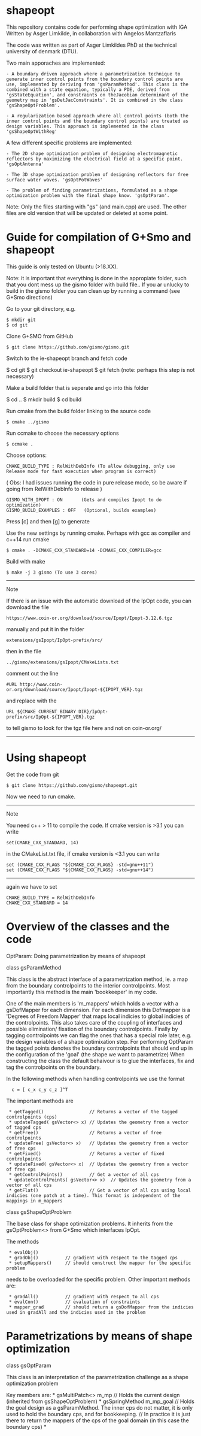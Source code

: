 # shapeopt

This repository contains code for performing shape optimization with IGA
Written by Asger Limkilde, in collaboration with Angelos Mantzaflaris

The code was written as part of Asger Limkildes PhD at the technical university of denmark (DTU).

Two main apporaches are implemented:

    - A boundary driven approach where a parametrization technique to generate inner control points from the boundary control points are use, implemented by deriving from 'gsParamMethod'. This class is the combined with a state equation, typically a PDE, derived from 'gsStateEquation', and constraints on theJacobian determinant of the geometry map in 'gsDetJacConstraints'. It is combined in the class 'gsShapeOptProblem'. 

    - A regularization based approach where all control points (both the inner control points and the boundary control points) are treated as design variables. This approach is implemented in the class 'gsShapeOptWithReg'

A few different specific problems are implemented:
    
    - The 2D shape optimization problem of designing electromagnetic reflectors by maximizing the electrical field at a specific point. 'gsOptAntenna'

    - The 3D shape optimization problem of designing reflectors for free surface water waves. 'gsOptPotWaves'

    - The problem of finding parametrizations, formulated as a shape optimization problem with the final shape know. 'gsOptParam'.


Note: Only the files starting with "gs" (and main.cpp) are used. The other files are old version that will be updated or deleted at some point.


# Guide for compilation of G+Smo and shapeopt

This guide is only tested on Ubuntu (>18.XX).

Note: it is important that everything is done in the appropiate folder, such that you dont mess up the gismo folder with build file.. If you ar unlucky to build in the gismo folder you can clean up by running a command (see G+Smo directions)

Go to your git directory, e.g.

	$ mkdir git
	$ cd git

Clone G+SMO from GitHub

	$ git clone https://github.com/gismo/gismo.git

Switch to the ie-shapeopt branch and fetch code

   $ cd git
	$ git checkout ie-shapeopt
	$ git fetch (note: perhaps this step is not necessary)


Make a build folder that is seperate and go into this folder

   $ cd ..
	$ mkdir build
	$ cd build

Run cmake from the build folder linking to the source code

	$ cmake ../gismo

Run ccmake to choose the necessary options

	$ ccmake .

Choose options:

	CMAKE_BUILD_TYPE : RelWithDebInfo (To allow debugging, only use Release mode for fast execution when program is correct)
   ( Obs: I had issues running the code in pure release mode, so be aware if going from RelWithDebInfo to release )

	GISMO_WITH_IPOPT : ON		(Gets and compiles Ipopt to do optimization)
	GISMO_BUILD_EXAMPLES : OFF   (Optional, builds examples)

Press [c] and then [g] to generate

Use the new settings by running cmake. Perhaps with gcc as compiler and c++14 run cmake 

	$ cmake . -DCMAKE_CXX_STANDARD=14 -DCMAKE_CXX_COMPILER=gcc

Build with make 

	$ make -j 3 gismo (To use 3 cores)

-------------
Note 

If there is an issue with the automatic download of the IpOpt code, you can download the file 

  	https://www.coin-or.org/download/source/Ipopt/Ipopt-3.12.6.tgz

manually and put it in the folder

	extensions/gsIpopt/IpOpt-prefix/src/

then in the file 

	../gismo/extensions/gsIpopt/CMakeLists.txt

comment out the line

   	#URL http://www.coin-or.org/download/source/Ipopt/Ipopt-${IPOPT_VER}.tgz 

and replace with the

	URL ${CMAKE_CURRENT_BINARY_DIR}/IpOpt-prefix/src/IpOpt-${IPOPT_VER}.tgz

to tell gismo to look for the tgz file here and not on coin-or.org/

------------------

# Using shapeopt

Get the code from git

	$ git clone https://github.com/gismo/shapeopt.git

Now we need to run cmake.

-------------
Note

You need c++ > 11 to compile the code. If cmake version is >3.1 you can write 

	set(CMAKE_CXX_STANDARD, 14) 

in the CMakeList.txt file, if cmake version is <3.1 you can write
	
	set (CMAKE_CXX_FLAGS "${CMAKE_CXX_FLAGS} -std=gnu++11")
	set (CMAKE_CXX_FLAGS "${CMAKE_CXX_FLAGS} -std=gnu++14")

------------------

again we have to set 

	CMAKE_BUILD_TYPE = RelWithDebInfo
	CMAKE_CXX_STANDARD = 14


# Overview of the classes and the code

OptParam: Doing parametrization by means of shapeopt


class gsParamMethod

   This class is the abstract interface of a parametrization method, ie. a map from the boundary controlpoints to the interior controlpoints.
   Most importantly this method is the main 'bookkeeper' in my code. 

   One of the main members is 'm_mappers' which holds a vector with a gsDofMapper for each dimension. For each dimension this Dofmapper is a 'Degrees of Freedom Mapper' that maps local indicies to global indicies of the controlpoints. This also takes care of the coupling of interfaces and possible elimination/ fixation of the boundary controlpoints. Finally by tagging controlpoints we can flag the ones that has a special role later, e.g. the design variables of a shape optimixation step.
   For performing OptParam the tagged points denotes the boundary controlpoints that should end up in the configuration of the 'goal' (the shape we want to parametrize)
   When constructing the class the default behaivour is to glue the interfaces, fix and tag the controlpoints on the boundary. 

   In the following methods when handling controlpoints we use the format 

      c = [ c_x c_y c_z ]^T
   
  The important methods are
 
     * getTagged()                 // Returns a vector of the tagged controlpoints (cps)
     * updateTagged( gsVector<> x) // Updates the geometry from a vector of tagged cps
     * getFree()                   // Returns a vector of free controlpoints
     * updateFree( gsVector<> x)   // Updates the geometry from a vector of free cps
     * getFixed()                  // Returns a vector of fixed controlpoints
     * updateFixed( gsVector<> x)  // Updates the geometry from a vector of free cps
     * getControlPoints()          // Get a vector of all cps
     * updateControlPoints( gsVector<> x)  // Updates the geometry from a vector of all cps
     * getFlat()                   // Get a vector of all cps using local indicies (one patch at a time). This format is independent of the mappings in m_mappers 
   

class gsShapeOptProblem

   The base class for shape optimization problems. It inherits from the gsOptProblem<> from G+Smo which interfaces IpOpt.

   The methods 

     * evalObj()
     * gradObj()          // gradient with respect to the tagged cps
     * setupMappers()     // should construct the mapper for the specific problem

   needs to be overloaded for the specific problem. Other important methods are:

     * gradAll()          // gradient with respect to all cps
     * evalCon()          // evaluation of constraints
     * mapper_grad        // should return a gsDofMapper from the indicies used in gradAll and the indicies used in the problem

# Parametrizations by means of shape optimization

class gsOptParam

   This class is an interpretation of the parametrization challenge as a shape optimization problem
 
   Key members are: 
     * gsMultiPatch<> m_mp              // Holds the current design (inherited from gsShapeOptProblem)
     * gsSpringMethod m_mp_goal         // Holds the goal design as a gsParamMethod. The inner cps do not matter, it is only used to hold the boundary cps, and for bookkeeping.
                                        // In practice it is just there to return the mappers of the cps of the goal domain (in this case the boundary cps)
     *  

